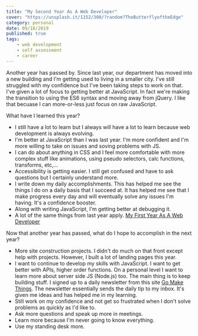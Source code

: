 ```yaml
---
title: "My Second Year As A Web Developer"
cover: "https://unsplash.it/1152/300/?random?TheButterflyoftheEdge"
category: personal
date: 09/18/2019
published: true
tags:
    - web development
    - self assessment
    - career
---
```


Another year has passed by. Since last year, our department has moved into a new building and I'm getting used to living in a smaller city. I've still struggled with my confidence but I've been taking steps to work on that. I've given a lot of focus to getting better at JavaScript. In fact we're making the transition to using the ES6 syntax and moving away from jQuery. I like that becuase I can more-or-less just focus on raw JavaScript.

What have I learned this year?

* I still have a lot to learn but I always will have a lot to learn because web development is always evolving.
* I'm better at JavaScript than I was last year. I'm more confident and I'm more willing to take on issues and soving problems with JS.
* I can do about anything in CSS and I feel more comfortable with more complex stuff like animations, using pseudo selectors, calc functions, transforms, etc,...
* Accessibility is getting easier. I still get confused and have to ask questions but I certainly understand more.
* I write down my daily accomplishments. This has helped me see the things I do on a daily basis that I succeed at. It has helped me see that I make progress every day and will eventually solve any issues I'm having. It's a confidence booster.
* Along with writing JavaScript, I'm getting better at debugging it. 
* A lot of the same things from last year apply. [My First Year As A Web Developer](/my-dev-blog/my-first-year-as-a-web-developer)

Now that another year has passed, what do I hope to accomplish in the next year?

* More site construction projects. I didn't do much on that front except help with projects. However, I built a lot of landing pages this year.
* I want to continue to develop my skills with JavaScript. I want to get better with APIs, higher order functions. On a personal level I want to learn more about server side JS (Node.js) too. The main thing is to keep building stuff. I signed up to a daily newsletter from this site [Go Make Things](https://gomakethings.com/). The newsletter essentially sends the daily tip to my inbox. It's given me ideas and has helped me in my learning.
* Still work on my confidence and not get so frustrated when I don't solve problems as quickly as I'd like to.
* Ask more questions and speak up more in meetings.
* Learn more because I'm never going to know everything.
* Use my standing desk more.

